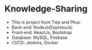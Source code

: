 # Knowledge-Sharing
- This is project from Tiep and Phuc
- Back-end: NodeJs(ExpressJs)
- Front-end: ReactJs, Bootstrap
- Database: MySQL, Firebase
- CI/CD: Jenkins, Docker
